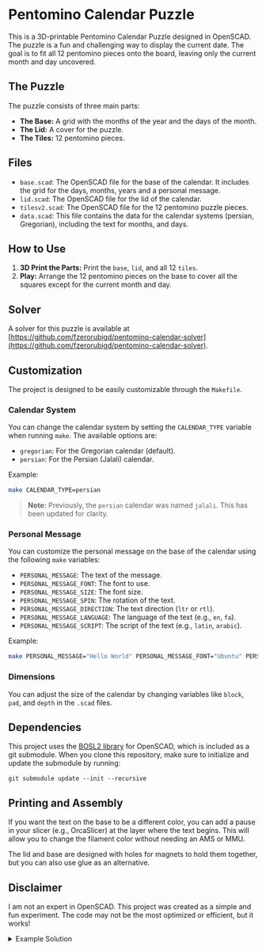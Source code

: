 # Pentomino Calendar Puzzle

This is a 3D-printable Pentomino Calendar Puzzle designed in OpenSCAD. The puzzle is a fun and challenging way to display the current date. The goal is to fit all 12 pentomino pieces onto the board, leaving only the current month and day uncovered.

## The Puzzle

The puzzle consists of three main parts:
- **The Base:** A grid with the months of the year and the days of the month.
- **The Lid:** A cover for the puzzle.
- **The Tiles:** 12 pentomino pieces.

## Files

- `base.scad`: The OpenSCAD file for the base of the calendar. It includes the grid for the days, months, years and a personal message.
- `lid.scad`: The OpenSCAD file for the lid of the calendar.
- `tilesv2.scad`: The OpenSCAD file for the 12 pentomino puzzle pieces.
- `data.scad`: This file contains the data for the calendar systems (persian, Gregorian), including the text for months, and days.

## How to Use

1.  **3D Print the Parts:** Print the `base`, `lid`, and all 12 `tiles`.
2.  **Play:** Arrange the 12 pentomino pieces on the base to cover all the squares except for the current month and day.

## Solver

A solver for this puzzle is available at [https://github.com/fzerorubigd/pentomino-calendar-solver](https://github.com/fzerorubigd/pentomino-calendar-solver).

## Customization

The project is designed to be easily customizable through the `Makefile`.

### Calendar System

You can change the calendar system by setting the `CALENDAR_TYPE` variable when running `make`. The available options are:
- `gregorian`: For the Gregorian calendar (default).
- `persian`: For the Persian (Jalali) calendar.

Example:
```bash
make CALENDAR_TYPE=persian
```

> **Note:** Previously, the `persian` calendar was named `jalali`. This has been updated for clarity.

### Personal Message

You can customize the personal message on the base of the calendar using the following `make` variables:
- `PERSONAL_MESSAGE`: The text of the message.
- `PERSONAL_MESSAGE_FONT`: The font to use.
- `PERSONAL_MESSAGE_SIZE`: The font size.
- `PERSONAL_MESSAGE_SPIN`: The rotation of the text.
- `PERSONAL_MESSAGE_DIRECTION`: The text direction (`ltr` or `rtl`).
- `PERSONAL_MESSAGE_LANGUAGE`: The language of the text (e.g., `en`, `fa`).
- `PERSONAL_MESSAGE_SCRIPT`: The script of the text (e.g., `latin`, `arabic`).

Example:
```bash
make PERSONAL_MESSAGE="Hello World" PERSONAL_MESSAGE_FONT="Ubuntu" PERSONAL_MESSAGE_DIRECTION="ltr"
```

### Dimensions

You can adjust the size of the calendar by changing variables like `block`, `pad`, and `depth` in the `.scad` files.

## Dependencies

This project uses the [BOSL2 library](https://github.com/revarbat/BOSL2) for OpenSCAD, which is included as a git submodule. When you clone this repository, make sure to initialize and update the submodule by running:
```
git submodule update --init --recursive
```

## Printing and Assembly

If you want the text on the base to be a different color, you can add a pause in your slicer (e.g., OrcaSlicer) at the layer where the text begins. This will allow you to change the filament color without needing an AMS or MMU.

The lid and base are designed with holes for magnets to hold them together, but you can also use glue as an alternative.

## Disclaimer

I am not an expert in OpenSCAD. This project was created as a simple and fun experiment. The code may not be the most optimized or efficient, but it works!

<details>
<summary>Example Solution</summary>

![Pentomino Calendar Solution](images/pentomino-calendar-1.jpg)
![Pentomino Calendar Solution 2](images/pentomino-calendar-2.jpg)
![Pentomino Calendar Solution 3](images/pentomino-calendar-3.jpg)
![Pentomino Calendar Solution 4](images/pentomino-calendar-4.jpg)
![Pentomino Calendar Solution 5](images/pentomino-calendar-5.jpg)
![Pentomino Calendar Solution 6](images/pentomino-calendar-6.jpg)
![Pentomino Calendar Solution 7](images/pentomino-calendar-7.jpg)

</details>
